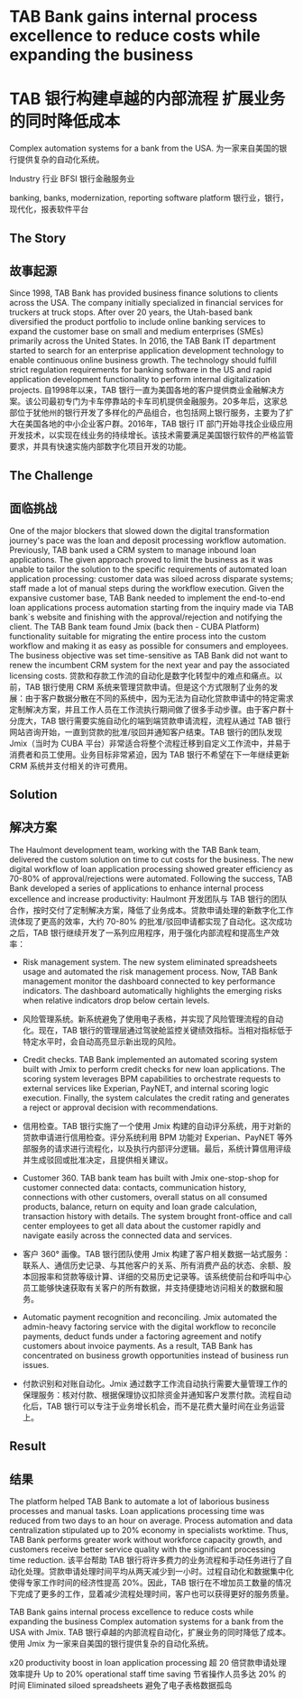 # **TAB Bank gains internal process** excellence to reduce costs while expanding the business
# **TAB 银行构建卓越的内部流程** 扩展业务的同时降低成本

Complex automation systems for a bank from the USA.
为一家来自美国的银行提供复杂的自动化系统。

Industry
行业
BFSI
银行金融服务业

banking, banks, modernization, reporting software platform
银行业，银行，现代化，报表软件平台

## The Story 
## 故事起源

Since 1998, TAB Bank has provided business finance solutions to clients across the USA. The company initially specialized in financial services for truckers at truck stops. After over 20 years, the Utah-based bank diversified the product portfolio to include online banking services to expand the customer base on small and medium enterprises (SMEs) primarily across the United States. In 2016, the TAB Bank IT department started to search for an enterprise application development technology to enable continuous online business growth. The technology should fulfill strict regulation requirements for banking software in the US and rapid application development functionality to perform internal digitalization projects. 
自1998年以来，TAB 银行一直为美国各地的客户提供商业金融解决方案。该公司最初专门为卡车停靠站的卡车司机提供金融服务。20多年后，这家总部位于犹他州的银行开发了多样化的产品组合，也包括网上银行服务，主要为了扩大在美国各地的中小企业客户群。2016年，TAB 银行 IT 部门开始寻找企业级应用开发技术，以实现在线业务的持续增长。该技术需要满足美国银行软件的严格监管要求，并具有快速实施内部数字化项目开发的功能。

## The Challenge 
## 面临挑战

One of the major blockers that slowed down the digital transformation journey's pace was the loan and deposit processing workflow automation. Previously, TAB bank used a CRM system to manage inbound loan applications. The given approach proved to limit the business as it was unable to tailor the solution to the specific requirements of automated loan application processing: customer data was siloed across disparate systems; staff made a lot of manual steps during the workflow execution. Given the expansive customer base, TAB Bank needed to implement the end-to-end loan applications process automation starting from the inquiry made via TAB bank`s website and finishing with the approval/rejection and notifying the client. The TAB Bank team found Jmix (back then - CUBA Platform) functionality suitable for migrating the entire process into the custom workflow and making it as easy as possible for consumers and employees. The business objective was set time-sensitive as TAB Bank did not want to renew the incumbent CRM system for the next year and pay the associated licensing costs. 
贷款和存款工作流的自动化是数字化转型中的难点和痛点。以前，TAB 银行使用 CRM 系统来管理贷款申请。但是这个方式限制了业务的发展：由于客户数据分散在不同的系统中，因为无法为自动化贷款申请中的特定需求定制解决方案，并且工作人员在工作流执行期间做了很多手动步骤。由于客户群十分庞大，TAB 银行需要实施自动化的端到端贷款申请流程，流程从通过 TAB 银行网站咨询开始，一直到贷款的批准/驳回并通知客户结束。TAB 银行的团队发现 Jmix（当时为 CUBA 平台）非常适合将整个流程迁移到自定义工作流中，并易于消费者和员工使用。业务目标非常紧迫，因为 TAB 银行不希望在下一年继续更新 CRM 系统并支付相关的许可费用。

## Solution 
## 解决方案

The Haulmont development team, working with the TAB Bank team, delivered the custom solution on time to cut costs for the business. The new digital workflow of loan application processing showed greater efficiency as 70-80% of approval/rejections were automated. Following the success, TAB Bank developed a series of applications to enhance internal process excellence and increase productivity: 
Haulmont 开发团队与 TAB 银行的团队合作，按时交付了定制解决方案，降低了业务成本。贷款申请处理的新数字化工作流体现了更高的效率，大约 70-80% 的批准/驳回申请都实现了自动化。这次成功之后，TAB 银行继续开发了一系列应用程序，用于强化内部流程和提高生产效率：

- Risk management system. The new system eliminated spreadsheets usage and automated the risk management process. Now, TAB Bank management monitor the dashboard connected to key performance indicators. The dashboard automatically highlights the emerging risks when relative indicators drop below certain levels. 
- 风险管理系统。新系统避免了使用电子表格，并实现了风险管理流程的自动化。现在，TAB 银行的管理层通过驾驶舱监控关键绩效指标。当相对指标低于特定水平时，会自动高亮显示新出现的风险。

- Credit checks. TAB Bank implemented an automated scoring system built with Jmix to perform credit checks for new loan applications. The scoring system leverages BPM capabilities to orchestrate requests to external services like Experian, PayNET, and internal scoring logic execution. Finally, the system calculates the credit rating and generates a reject or approval decision with recommendations. 
- 信用检查。TAB 银行实施了一个使用 Jmix 构建的自动评分系统，用于对新的贷款申请进行信用检查。评分系统利用 BPM 功能对 Experian、PayNET 等外部服务的请求进行流程化，以及执行内部评分逻辑。最后，系统计算信用评级并生成驳回或批准决定，且提供相关建议。

- Customer 360. TAB bank team has built with Jmix one-stop-shop for customer connected data: contacts, communication history, connections with other customers, overall status on all consumed products, balance, return on equity and loan grade calculation, transaction history with details. The system brought front-office and call center employees to get all data about the customer rapidly and navigate easily across the connected data and services. 
- 客户 360° 画像。TAB 银行团队使用 Jmix 构建了客户相关数据一站式服务：联系人、通信历史记录、与其他客户的关系、所有消费产品的状态、余额、股本回报率和贷款等级计算、详细的交易历史记录等。该系统使前台和呼叫中心员工能够快速获取有关客户的所有数据，并支持便捷地访问相关的数据和服务。

- Automatic payment recognition and reconciling. Jmix automated the admin-heavy factoring service with the digital workflow to reconcile payments, deduct funds under a factoring agreement and notify customers about invoice payments. As a result, TAB Bank has concentrated on business growth opportunities instead of business run issues. 
- 付款识别和对账自动化。Jmix 通过数字工作流自动执行需要大量管理工作的保理服务：核对付款、根据保理协议扣除资金并通知客户发票付款。流程自动化后，TAB 银行可以专注于业务增长机会，而不是花费大量时间在业务运营上。


## Result
## 结果

The platform helped TAB Bank to automate a lot of laborious business processes and manual tasks. Loan applications processing time was reduced from two days to an hour on average. Process automation and data centralization stipulated up to 20% economy in specialists worktime. Thus, TAB Bank performs greater work without workforce capacity growth, and customers receive better service quality with the significant processing time reduction. 
该平台帮助 TAB 银行将许多费力的业务流程和手动任务进行了自动化处理。贷款申请处理时间平均从两天减少到一小时。过程自动化和数据集中化使得专家工作时间的经济性提高 20%。因此，TAB 银行在不增加员工数量的情况下完成了更多的工作，显着减少流程处理时间，客户也可以获得更好的服务质量。

TAB Bank gains internal process excellence to reduce costs while expanding the business
Complex automation systems for a bank from the USA with Jmix.
TAB 银行卓越的内部流程自动化，扩展业务的同时降低了成本。
使用 Jmix 为一家来自美国的银行提供复杂的自动化系统。

x20 productivity boost in loan application processing 
超 20 倍贷款申请处理效率提升
Up to 20% operational staff time saving
节省操作人员多达 20% 的时间
Eliminated siloed spreadsheets
避免了电子表格数据孤岛
